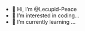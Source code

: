 - 👋 Hi, I’m @Lecupid-Peace
- 👀 I’m interested in coding...
- 🌱 I’m currently learning ...
<!---
Lecupid-Peace/Lecupid-Peace is a ✨ special ✨ repository because its `README.md` (this file) appears on your GitHub profile.
You can click the Preview link to take a look at your changes.
--->
